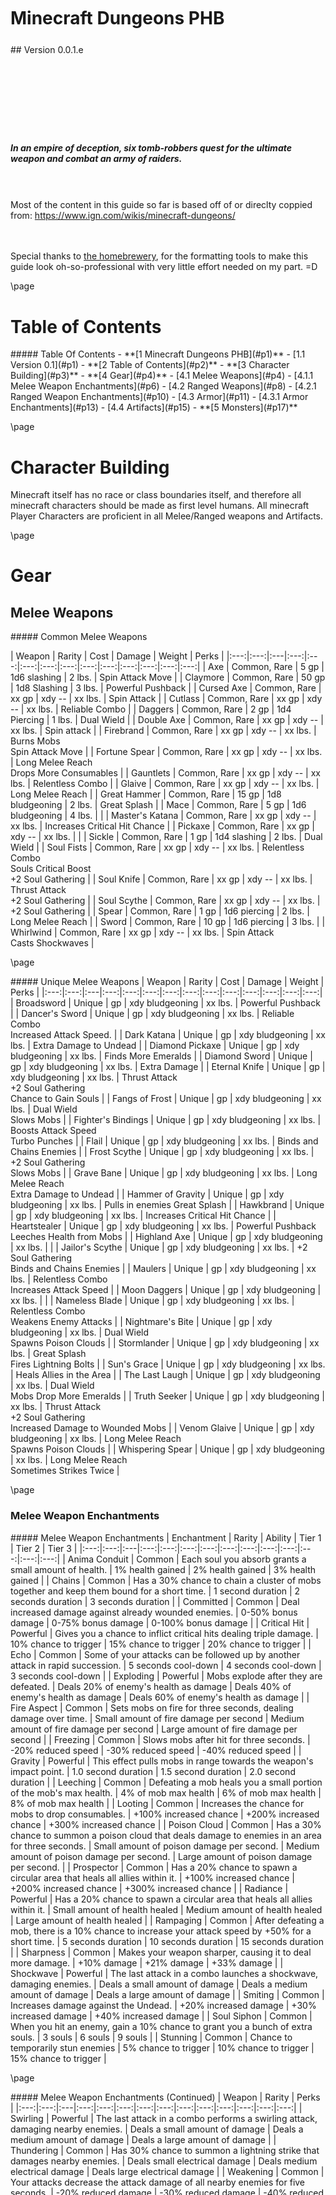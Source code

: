 <style>
  .phb#p1{ text-align:center; }
  .phb#p1:after{ display:none; }
</style>

<div style='margin-top:450px;'></div>

# Minecraft Dungeons PHB

<div style='margin-top:25px'></div>
<div class='wide'>
## Version 0.0.1.e
  
<div style='margin-top:140px'></div>


##### In an empire of deception, six tomb-robbers quest for the ultimate weapon and combat an army of raiders.

<br><br>
Most of the content in this guide so far is based off of or direclty coppied from: https://www.ign.com/wikis/minecraft-dungeons/

<br><br>
Special thanks to <a href="https://homebrewery.naturalcrit.com">the homebrewery</a>, for the formatting tools to make this guide look oh-so-professional with very little effort needed on my part.  =D
</div>

\page
# Table of Contents
<div class='toc'>
##### Table Of Contents
- **[1 Minecraft Dungeons PHB](#p1)**
  - [1.1 Version 0.1](#p1)
- **[2 Table of Contents](#p2)**
- **[3 Character Building](#p3)**
- **[4 Gear](#p4)**
  - [4.1 Melee Weapons](#p4)
    - [4.1.1 Melee Weapon Enchantments](#p6)
  - [4.2 Ranged Weapons](#p8)
    - [4.2.1 Ranged Weapon Enchantments](#p10)
  - [4.3 Armor](#p11)
    - [4.3.1 Armor Enchantments](#p13)
  - [4.4 Artifacts](#p15)
- **[5 Monsters](#p17)**
</div>





\page
# Character Building
Minecraft itself has no race or class boundaries itself, and therefore all minecraft characters should be made as first level humans.  All minecraft Player Characters are proficient in all Melee/Ranged weapons and Artifacts.

\page
# Gear
## Melee Weapons

<div class='classTable wide'>
##### Common Melee Weapons

| Weapon | Rarity | Cost | Damage | Weight | Perks |
|:---:|:---:|:---|:---:|:---:|:---:|:---:|:---:|:---:|:---:|:---:|:---:|:---:|:---:|
| Axe | Common, Rare | 5 gp | 1d6 slashing | 2 lbs. | Spin Attack Move |
| Claymore 			| Common, Rare | 50 gp  | 1d8 Slashing 		| 3 lbs. | Powerful Pushback |
| Cursed Axe 		| Common, Rare | xx gp 	| xdy --		 	| xx lbs. | Spin Attack |
| Cutlass 			| Common, Rare | xx gp 	| xdy --		 	| xx lbs. | Reliable Combo | 
| Daggers 			| Common, Rare |  2 gp 	| 1d4 Piercing	 	|  1 lbs. | Dual Wield | 
| Double Axe 		| Common, Rare | xx gp 	| xdy --		 	| xx lbs. | Spin attack | 
| Firebrand 		| Common, Rare | xx gp 	| xdy --		 	| xx lbs. | Burns Mobs <br> Spin Attack Move | 
| Fortune Spear 	| Common, Rare | xx gp 	| xdy --		 	| xx lbs. | Long Melee Reach <br> Drops More Consumables | 
| Gauntlets 		| Common, Rare | xx gp 	| xdy --		 	| xx lbs. | Relentless Combo | 
| Glaive 			| Common, Rare | xx gp 	| xdy --		 	| xx lbs. | Long Melee Reach | 
| Great Hammer 		| Common, Rare | 15 gp 	| 1d8 bludgeoning 	|  2 lbs. | Great Splash | 
| Mace          	| Common, Rare |  5 gp 	| 1d6 bludgeoning 	|  4 lbs. | |
| Master's Katana	| Common, Rare | xx gp 	| xdy --		 	| xx lbs. | Increases Critical Hit Chance |
| Pickaxe           | Common, Rare | xx gp 	| xdy --			| xx lbs. | |
| Sickle            | Common, Rare |  1 gp 	| 1d4 slashing 		|  2 lbs. | Dual Wield |
| Soul Fists        | Common, Rare | xx gp 	| xdy --		 	| xx lbs. | Relentless Combo <br> Souls Critical Boost <br> +2 Soul Gathering |
| Soul Knife        | Common, Rare | xx gp 	| xdy --		 	| xx lbs. | Thrust Attack <br> +2 Soul Gathering 	|
| Soul Scythe       | Common, Rare | xx gp 	| xdy --		 	| xx lbs. | +2 Soul Gathering 	|
| Spear	            | Common, Rare |  1 gp 	| 1d6 piercing		|  2 lbs. | Long Melee Reach |
| Sword	            | Common, Rare | 10 gp 	| 1d6 piercing		|  3 lbs. | 
| Whirlwind	        | Common, Rare | xx gp 	| xdy --		 	| xx lbs. | Spin Attack <br> Casts Shockwaves 	|
</div>

\page
<div class='classTable wide'>
##### Unique Melee Weapons
| Weapon | Rarity | Cost | Damage | Weight | Perks |
|:---:|:---:|:---|:---:|:---:|:---:|:---:|:---:|:---:|:---:|:---:|:---:|:---:|:---:|
| Broadsword | Unique | gp   | xdy bludgeoning | xx lbs. | Powerful Pushback |
| Dancer's Sword | Unique 		| gp   | xdy bludgeoning | xx lbs. | Reliable Combo <br> Increased Attack Speed. | 
| Dark Katana | Unique 		| gp   | xdy bludgeoning | xx lbs. | Extra Damage to Undead | 
| Diamond Pickaxe | Unique 		| gp   | xdy bludgeoning | xx lbs. | Finds More Emeralds | 
| Diamond Sword | Unique 		| gp   | xdy bludgeoning | xx lbs. | Extra Damage | 
| Eternal Knife | Unique          | gp   | xdy bludgeoning | xx lbs. | Thrust Attack <br> +2 Soul Gathering <br> Chance to Gain Souls |
| Fangs of Frost | Unique          | gp   | xdy bludgeoning | xx lbs. | Dual Wield <br> Slows Mobs | 
| Fighter's Bindings | Unique          | gp   | xdy bludgeoning | xx lbs. | Boosts Attack Speed <br> Turbo Punches | 
| Flail | Unique          | gp   | xdy bludgeoning | xx lbs. | Binds and Chains Enemies | 
| Frost Scythe | Unique          | gp   | xdy bludgeoning | xx lbs. | +2 Soul Gathering <br> Slows Mobs | 
| Grave Bane | Unique          | gp   | xdy bludgeoning | xx lbs. | Long Melee Reach <br> Extra Damage to Undead | 
| Hammer of Gravity | Unique          | gp   | xdy bludgeoning | xx lbs. | Pulls in enemies Great Splash |
| Hawkbrand | Unique          | gp   | xdy bludgeoning | xx lbs. | Increases Critical Hit Chance | 
| Heartstealer | Unique          | gp   | xdy bludgeoning | xx lbs. | Powerful Pushback <br> Leeches Health from Mobs | 
| Highland Axe | Unique          | gp   | xdy bludgeoning | xx lbs. | |
| Jailor's Scythe | Unique          | gp   | xdy bludgeoning | xx lbs. | +2 Soul Gathering <br> Binds and Chains Enemies |
| Maulers               | Unique          | gp   | xdy bludgeoning | xx lbs. | Relentless Combo <br> Increases Attack Speed |
| Moon Daggers          | Unique          | gp   | xdy bludgeoning | xx lbs. | |
| Nameless Blade        | Unique          | gp   | xdy bludgeoning | xx lbs. | Relentless Combo <br> Weakens Enemy Attacks |
| Nightmare's Bite      | Unique          | gp   | xdy bludgeoning | xx lbs. | Dual Wield <br> Spawns Poison Clouds |
| Stormlander           | Unique          | gp   | xdy bludgeoning | xx lbs. | Great Splash <br> Fires Lightning Bolts 	|
| Sun's Grace           | Unique          | gp   | xdy bludgeoning | xx lbs. | Heals Allies in the Area 	|
| The Last Laugh        | Unique          | gp   | xdy bludgeoning | xx lbs. | Dual Wield <br> Mobs Drop More Emeralds 	|
| Truth Seeker          | Unique          | gp   | xdy bludgeoning | xx lbs. | Thrust Attack <br> +2 Soul Gathering <br> Increased Damage to Wounded Mobs |
| Venom Glaive          | Unique          | gp   | xdy bludgeoning | xx lbs. | Long Melee Reach <br> Spawns Poison Clouds 	|
| Whispering Spear      | Unique          | gp   | xdy bludgeoning | xx lbs. | Long Melee Reach <br> Sometimes Strikes Twice 	|
</div>

\page
### Melee Weapon Enchantments
<div class='classTable wide'>
##### Melee Weapon Enchantments
| Enchantment | Rarity | Ability | Tier 1 | Tier 2 | Tier 3 |
|:---:|:---:|:---|:---:|:---:|:---:|:---:|:---:|:---:|:---:|:---:|:---:|:---:|:---:|
| Anima Conduit | Common | Each soul you absorb grants a small amount of health. | 1% health gained | 2% health gained | 3% health gained |
| Chains | Common | Has a 30% chance to chain a cluster of mobs together and keep them bound for a short time. | 1 second duration | 2 seconds duration | 3 seconds duration |
| Committed | Common | Deal increased damage against already wounded enemies. | 0-50% bonus damage | 0-75% bonus damage | 0-100% bonus damage |
| Critical Hit | Powerful | Gives you a chance to inflict critical hits dealing triple damage. | 10% chance to trigger | 15% chance to trigger | 20% chance to trigger |
| Echo | Common | Some of your attacks can be followed up by another attack in rapid succession. | 5 seconds cool-down | 4 seconds cool-down | 3 seconds cool-down |
| Exploding | Powerful | Mobs explode after they are defeated. | Deals 20% of enemy's health as damage | Deals 40% of enemy's health as damage | Deals 60% of enemy's health as damage |
| Fire Aspect | Common | Sets mobs on fire for three seconds, dealing damage over time. | Small amount of fire damage per second | Medium amount of fire damage per second | Large amount of fire damage per second |
| Freezing | Common | Slows mobs after hit for three seconds. | -20% reduced speed | -30% reduced speed | -40% reduced speed |
| Gravity | Powerful | This effect pulls mobs in range towards the weapon's impact point. | 1.0 second duration | 1.5 second duration | 2.0 second duration |
| Leeching | Common | Defeating a mob heals you a small portion of the mob's max health. | 4% of mob max health | 6% of mob max health | 8% of mob max health |
| Looting | Common | Increases the chance for mobs to drop consumables. | +100% increased chance | +200% increased chance | +300% increased chance |
| Poison Cloud | Common | Has a 30% chance to summon a poison cloud that deals damage to enemies in an area for three seconds. | Small amount of poison damage per second. | Medium amount of poison damage per second. | Large amount of poison damage per second. |
| Prospector | Common | Has a 20% chance to spawn a circular area that heals all allies within it. | +100% increased chance | +200% increased chance | +300% increased chance |
| Radiance | Powerful | Has a 20% chance to spawn a circular area that heals all allies within it. | Small amount of health healed | Medium amount of health healed | Large amount of health healed |
| Rampaging | Common | After defeating a mob, there is a 10% chance to increase your attack speed by +50% for a short time. | 5 seconds duration | 10 seconds duration | 15 seconds duration |
| Sharpness | Common | Makes your weapon sharper, causing it to deal more damage. | +10% damage | +21% damage | +33% damage |
| Shockwave | Powerful | The last attack in a combo launches a shockwave, damaging enemies. | Deals a small amount of damage | Deals a medium amount of damage | Deals a large amount of damage |
| Smiting | Common | Increases damage against the Undead. | +20% increased damage | +30% increased damage | +40% increased damage |
| Soul Siphon | Common | When you hit an enemy, gain a 10% chance to grant you a bunch of extra souls. | 3 souls | 6 souls | 9 souls |
| Stunning | Common | Chance to temporarily stun enemies | 5% chance to trigger | 10% chance to trigger | 15% chance to trigger |
</div>

\page
<div class='classTable wide'>
##### Melee Weapon Enchantments (Continued)
| Weapon | Rarity | Perks |
|:---:|:---:|:---|:---:|:---:|:---:|:---:|:---:|:---:|:---:|:---:|:---:|:---:|:---:|
| Swirling | Powerful | The last attack in a combo performs a swirling attack, damaging nearby enemies. | Deals a small amount of damage | Deals a medium amount of damage | Deals a large amount of damage |
| Thundering | Common | Has 30% chance to summon a lightning strike that damages nearby enemies. | Deals small electrical damage | Deals medium electrical damage | Deals large electrical damage |
| Weakening | Common | Your attacks decrease the attack damage of all nearby enemies for five seconds. | -20% reduced damage | -30% reduced damage | -40% reduced damage |
</div>

\page
## Ranged Weapons

<div class='classTable wide'>
##### Ranged Weapons
| Weapon | Rarity | Perks |
|:---:|:---:|:---|:---:|:---:|:---:|:---:|:---:|:---:|:---:|:---:|:---:|:---:|:---:|
| Auto Crossbow | Common, Rare | High Firerate <br> Firerate increases upon firing | 
| Azure Seeker | Unique | Faster Projectiles <br> Increased Firerate | 
| Bonebow | Common, Rare | Arrows Grow Size | 
| Bow | Common, Rare | 
| Bow of Lost Souls | Common, Rare |  +2 Soul Gathering <br> Chance for Multishot | 
| Butterfly Crossbow | Common, Rare |  High Firerate <br> Shoot Two Enemies at Once. | 
| Crossbow | Common, Rare | Faster Projectiles | 
| Doom Crossbow | Common, Rare | Powerful Shots <br> Additional Knockback | 
| Elite Power Bow | Unique | Strong Charged Attacks <br> Greater Damage | 
| Exploding Crossbow | Common, Rare | Explodes on Impact | 
| Feral Soul Crossbow | Unique | Souls Critical Boost <br> +2 Soul Gathering | 
| Firebolt Thrower | Common, Rare | Explodes on Impact <br> Chance of Chain Reaction | 
| Guardian Bow | Unique | Strong Charged Attacks <br> Super Charged Arrows | 
| Harp Crossbow | Common, Rare | Even More Projectiles | 
| Heavy Crossbow | Common, Rare | Powerful Shots | 
| Hunter's Promise | Common, Rare | Pets Attack Targeted Mobs <br> Chance to Regain Arrows | 
| Hunting Bow | Common, Rare | Pets Attack Targeted Mobs | 
| Imploding Crossbow | Common, Rare | Explodes on impact <br> Pulls Enemies In | 
| Lightning Harp Crossbow | Unique | Chance to Ricochet <br> Multiple Projectiles | 
| Longbow | Common, Rare | Strong Charged Attacks |
| Master's Bow | Unique | Pets Attack Targeted Mobs <br> Extra Damage Dealt | 
| Mechanical Shortbow | Unique | Accelerated Fire Rate | 
| Nocturnal Bow | Unique | +2 Soul Gathering > Steals Speed | 
| Power Bow | Common, Rare | Strong Charged Attacks | 
| Purple Storm | Common, Rare | Increased Fire Rate |
| Rapid Fire Crossbow | Common, Rare | High Firerate |
| Red Snake | Common, Rare | Strong Charged Attacks <br> Chance for Arrows to Explode | 
</div>

\page
<div class='classTable wide'>
##### Ranged Weapons (Cont.)
| Weapon | Rarity | Perks |
|:---:|:---:|:---|:---:|:---:|:---:|:---:|:---:|:---:|:---:|:---:|:---:|:---:|:---:|
| Sabrewing | Common, Rare | Strong Charged Attacks <br> Heals Allies in the Area | 
| Scatter Crossbow | Common, Rare | Multiple Projectiles |
| Shortbow | Common, Rare |
| Slayer Crossbow | Unique | Powerful Shots <br> Chance to Ricochet | 
| Soul Crossbow | Common, Rare | +2 Soul Gathering |
| Soulbow | Common, Rare | +2 Soul Gathering |
| The Green Menace | Unique | Hits Multiple Targets <br> Spawns Poison Clouds | 
| The Pink Scoundrel | Common, Rare | Hits Multiple Targets <br> Chance to Enrage Mobs | 
| The Slicer | Unique | Faster Projectiles <br> Chance to Fire Piercing Bolts | 
| Trickbow | Common, Rare | Hits Multiple Targets |
| Twin Bow | Common, Rare | Shoots Two Enemies at Once |
| Voidcaller | Unique | Pulls Enemies In <br> +2 Soul Gathering | 
</div>

\page
### Ranged Weapon Enchantments

<div class='classTable wide'>
##### Ranged Weapon Enchantments
| Enchantment | Rarity | Ability | Tier 1 | Tier 2 | Tier 3 |
|:---:|:---:|:---|:---:|:---:|:---:|:---:|:---:|:---:|:---:|:---:|:---:|:---:|:---:|
| Accelerate | Common | Increases attack speed for each consecutive shot. Resets one second after the attack. | 8% increase per shot | 10% increase per shot | 12% increase per shot |
| Bonus Shot | Common | Firing a short also fires a second shot at a nearby enemy. The second shot has reduced damage. | 10% damage per shot | 17% damage per shot | 24% damage per shot |
| Chain Reaction | Powerful | Has a chance to fire five arrows in all directions on impact. | 10% chance to trigger | 20% chance to trigger | 30% chance to trigger |
| Enigma Resonator | Common | Give a chance to triple damage based on the number of souls you have. | 0-15% chance to trigger | 0-20% chance to trigger | 0-25% chance to trigger |
| Fuse Shot | Common | Every few shots has a timed charge that explodes one second after impact, dealing 100% damage to nearby mobs. | Every 5th shot | Every 4th shot | Every 3rd shot |
| Gravity | Powerful | This effect pulls mobs in range towards the weapon's impact point. | 1.0 second duration | 1.5 second duration | 2.0 second duration |
| Growing | Common | The fired shot grows in the air, dealing extra damage to distant targets. | 25% max damage | 50% max damage | 75% max damage |
| Infinity | Common | Chance to immediately replenish an arrow after shooting | 16% chance to trigger | 32% chance to trigger | 48% chance to trigger |
| Multishot | Common | Grants the chance to fire five arrows at once. | 20% change to trigger | 30% change to trigger | 40% change to trigger |
| Piercing | Common | Fired arrows sometimes gain the piercing effect, which allows them to fly through multiple mobs. | Every 3rd arrow | Every 2nd arrow | Every arrow |
| Poison Cloud | Common | Has a 30% chance to summon a poison cloud that deals damage to enemies in an area for three seconds. | Small poison damage per second | Medium poison damage per second | Large poison damage per second |
| Power | Common | Boosts arrow damage. | +10% damage | +21% damage | +33% damage |
| Punch | Common | Boosts arrow pushback | +200% pushback | +300% pushback | +400% pushback |
| Radiance Shot | Common | Has a 20% chance to spawn a circular area that heals all allies within it. | Small amount of health healed | Medium amount of health healed | Large amount of health healed |
| Rapid Fire | Common | Increases your attack speed | +10% attack speed | +15% attack speed | +20% attack speed |
| Ricochet | Common | Small chance for arrows to ricochet off mobs. | 20% chance to trigger. | 40% chance to trigger. | 60% chance to trigger. |
| Supercharge | Common | Charged shots deal more damage and have more pushback. | +20% increased damage | +30% increased damage | +40% increased damage |
| Tempo Theft | Powerful | Steals a small amount of a mob's movement speed and gives it to you for four seconds. | 17% stolen speed | 33% stolen speed | 50% stolen speed |
| Unchanting | Common | Projectiles deal more damage to enchanted enemies. | +50% bonus damage | +75% bonus damage | +100% bonus damage |
| Wild Rage | Common | Hitting an enemy has a chance to send it into a rage, making it hostile towards everyone. | 20% chance to trigger | 30% chance to trigger | 40% chance to trigger |
</div>

\page
## Armor
<div class='classTable wide'>
##### Armor
| Armor | Rarity | Perks | 
|:---:|:---:|:---|:---:|:---:|:---:|:---:|:---:|:---:|:---:|:---:|:---:|:---:|:---:|
| Archer's Armor | Unique | +15% movespeed aura <br> +5 arrows per bundle <br> +15% ranged damage | 
| Battle Robe | Common, Rare | -25% artifact cooldown <br> +30% melee damage | 
| Cave Crawler | Unique | +20% weapon damage boost aura <br> +50% artifact damage <br> Gives you a pet bat | 
| Champion's Armour | Common, Rare | 35% damage reduction <br> Mobs target you more <br> -40% potion cooldown | 
| Dark Armour | Common, Rare | +100% souls gathered <br> 35% damage reduction | 
| Ember Robe | Unique | -25% artifact cooldown <br> +15% move speed aura <br> Burns nearby enemies | 
| Evocation Robe | Common, Rare | -25% artifact cooldown <br> +15% movespeed aura | 
| Fox Armour | Unique | 30% chance to negate hits <br> +20% weapon damage boost aura <br> Health potions heal nearby allies | 
| Frost Bite | Unique | +30% ranged damage <br> +100% Souls gathered <br> Spawns a Snowy Companion | 
| Full Metal Armor | Common, Rare | +30% melee damage <br> 30% chance to negate hits <br> 35% damage reduction <br> 100% longer roll cooldown | 
| Grim Armour | Common, Rare | +100% souls gathered <br> 3% life steal aura | 
</div>
  \page
<div class='classTable wide'>
##### Armor (Cont.)
| Armor | Rarity | Perks | 
|:---:|:---:|:---|:---:|:---:|:---:|:---:|:---:|:---:|:---:|:---:|:---:|:---:|:---:|
| Guard's Armour | Common, Rare | -25% artifact cooldown <br> +10% arrows per bundle | 
| Highland Armor | Unique | Gains Speed after Dodge <br> 20% damage reduction <br> +15% melee damage | 
| Hunter's Armor | Common, Rare | +10 arrows per bundle <br> +30% ranged damage | 
| Mercenary Armour | Common, Rare | 35% damage reduction <br> +20% weapon damage boost aura |
| Mystery Armour | Common, Rare | 10% damage reduction <br> -40% potion cooldown |
| Phantom Armour | Common, Rare | +100% souls gathered <br> +30% ranged damage |
| Plate Armour | Common, Rare | 30% chance to negate hits <br> 35% damage reduction <br> 100% longer roll cooldown |
| Reinforced Mail | Common, Rare | 35% damage reduction <br> 30% chance to negate hits <br> 100% longer roll cooldown | 
| Renegade Armor | Unique | +25% melee attack speed <br> +35% damage reduction <br> +20% weapon damage boost aura | 
| Scale Armour | Common, Rare | 35% damage reduction <br> +30% melee damage | 
| Soul Robe | Common, Rare | +100% souls gathered <br> +50% artifact damage |
| Spelunker's Armour | Common, Rare | +20% weapon damage boost aura <br> Gives you a pet bat | 
| Spider Armour | Unique | +25% melee attack speed <br> 3% life steal aura |
| Stalwart Armor | Unique | Potion use boosts defense <br> 35% damage reduction <br> 30% chance to negate hits <br> 100% longer roll cooldown | 
| Thief Armour | Common, Rare | +25% melee attack speed |
| Wither Armor | Unique | +100% souls gathered Up <br> 35% Damage reduction <br> 3% life steal aura |
| Wolf Armour | Common, Rare | +20% weapon damage boost aura <br> Health potions heal nearby allies |
</div>
\page

### Armor Enchantments
<div class='classTable wide'>
##### Armor Enchantments
| Enchantment | Rarity | Ability | Tier 1 | Tier 2 | Tier 3 |
|:---:|:---:|:---|:---:|:---:|:---:|:---:|:---:|:---:|:---:|:---:|:---:|:---:|:---:|
| Burning | Common | Every 0.5 seconds damages all enemies in melee range. | Small fire damage | Medium fire damage | Large fire damage |
| Chilling | Powerful | Emits a blast every two seconds that reduces the movement and attack speed of nearby enemies for one second. | -20% reduced speed | -40% reduced speed | -60% reduced speed |
| Cool Down | Common | Reduces the cool-down time between uses of your artefacts. | -10% reduced cool-down | -19% reduced cool-down | -27% reduced cool-down |
| Cowardice | Common | While you are at full HP, you deal increased range and melee damage. | +20% increased range and melee damage | +30% increased range and melee damage | +40% increased range and melee damage |
| Deflect | Common | Grants a small chance to deflect incoming attacks. | 20% chance to trigger | 40% chance to trigger | 60% chance to trigger |
| Electrified | Common | Rolling zaps three nearby enemies with lightning bolts, dealing damage. | Small electric damage | Medium electric damage | Large electric damage |
| Explorer | Common | For every one hundred blocks explored on the map, you regain a small amount of health. | 0.3% health regained | 0.7% health regained | 1.0% health regained |
| Final Shout | Powerful | When your health drops below 25%, all your artifacts are used (ignoring cool-down periods). | Up to every 12th second | Up to every 10th second | Up to every 8th second |
| Fire Trail | Common | Rolling creates a trail of fire behind you, which deals damage to mobs for four seconds. | Small fire damage per second. | Medium fire damage per second. | Large fire damage per second. |
| Food Reserves | Common | Whenever you use a healing potion, you also create random food items. | 1 items crafted | 2 items crafted | 3 items crafted |
</div>
\page
<div class='classTable wide'>
##### Armor Enchantments (Cont.)
| Enchantment | Rarity | Ability | Tier 1 | Tier 2 | Tier 3 |
|:---:|:---:|:---|:---:|:---:|:---:|:---:|:---:|:---:|:---:|:---:|:---:|:---:|:---:|
| Frenzied | Common | While you're at less than half health, your attack speed is increased. | +10% melee and ranged attack speed | +20% melee and ranged attack speed | +30% melee and ranged attack speed |
| Gravity Pulse | Powerful | A blast occurs every five seconds that pulls nearby enemies towards you. | 100% range | 150% range | 200% range |
| Health Synergy | Common | When activating any artifact, you regain a small amount of health. | 3% health regained | 4% health regained | 5% health regained |
| Potion Barrier | Common | Whenever you use a healing potion, you take -90% damage for a short duration. | 5 seconds duration | 7 seconds duration | 9 seconds duration |
| Protection | Powerful | Reduces damage taken | -6% damage taken | -11% damage taken | -15% damage taken |
| Recycler | Common | Being hit by damage-inflicting projectiles will occasionally craft a small quiver of arrows. | Every 30th projectile | Every 20th projectile | Every 10th projectile |
| Snowball | Common | Fires a snowball at a nearby enemy every few seconds, briefly stunning it. | Triggers every 5 seconds | Triggers every 3 seconds | Triggers every second |
| Soul Speed | Common | When you gather a soul, you gain a 1% stacking movement speed boost for a short time. | 2 seconds duration | 3 seconds duration | 4 seconds duration |
| Speed Synergy | Common | When activating any artifact, you gain +20% movement speed for a short time. | 1 second duration | 2 seconds duration | 3 seconds duration |
| Surprise Gift | Common | Whenever you use a healing potion, you sometimes create random consumables. | 50% chance to trigger | 100% chance to trigger | 150% chance to trigger |
| Swiftfooted | Common | Rolling makes you move faster for three seconds. | +30% movement speed | +40% movement speed | +50% movement speed |
| Thorns | Common | Whenever you take damage, you deal damage back to the attacker. | 100% damage returned | 150% damage returned | 200% damage returned |
</div>

\page
## Artifacts
<div class='classTable wide'>
##### Artifacts
| Artifacts | Ability | Effect | Cooldown |
|:---:|:---:|:---|:---:|:---:|:---:|:---:|:---:|:---:|:---:|:---:|:---:|:---:|:---:|
| Boots of Swiftness | Gives a short boost to movement speed. | Movement speed increase | 5 seconds |
| Corrupted Beacon | Fires a high-powered beam that continuously damages mobs. | Artifact damage <br> +1 Soul Gathering |
| Death Cap Mushroom | Greatly increases attack and movement speed. | Increases attack and movement speed to self | 30 seconds |
| Fireworks Arrow | Puts a fireworks arrow into your quiver. The arrow explodes on hit. | Ranged damage | 30 seconds |
| Fishing Rod | Pulls the closest mob in range to your position, briefly stunning that enemy. | Stuns enemies | 5 seconds |
| Flaming Quiver | Gives you Burning Arrows. | Ranged damage per second | 30 seconds |
| Ghost Cloak | Briefly gain Ghost Form, allowing you to move through mobs and absorb some damage. | Increases speed and allows the hero to move through mobs | 6 seconds |
| Golem Kit | Summons an Iron Golen to aid you in battle. | Summon damage | 30 seconds |
| Harvester | When used, the Harvester releases souls in an explosion. (Requires Souls) | Artifact damage <br> +1 Soul Gathering | 1 second |
| Iron Hide Amulet | Provides a major boosts to defence for a short time. | Increases defense | 25 seconds |
| Light Feather | Lets you tumble through the air, stunning and pushing enemies back as you go. | Stuns enemies and pushes them back | 3 seconds |
| Lightning Rod | You can spend souls to call down a bolt of lightning onto an area. | Artifact damage <br> +1 Soul Gathering |
| Love Medallion | Turn up to three hostile mobs into allies for ten seconds before they disappear. | Turns mobs into allies and boosts their damage | 30 seconds |
| Shock Powder | Stuns nearby enemies. | Stuns enemies | 15 seconds |
| Soul Healer | Heals the most injured ally nearby, including yourself. | Instant healing effect. <br> +1 Soul Gathering | 1 second |
| Tasty Bone | Summons a wolf to aid you in battle. | <br>Summon damage | 30 seconds |
| Torment Quiver | Gives slow arrows that knocks back mobs and passes through walls. | Phase through walls and increased knockback. <br> +1 Soul Gathering | 1 second |
| Totem of Regeneration | A totem that creates a circular aura, healing you and your allies. | Healing aura effect | 25 seconds |
| Totem of Shielding | This totem has mystical powers that shield those around it from projectiles. | Projectile shielding effect | 20 seconds |
| Wind Horn | Pushes enemies away from you and slows them briefly. | Pushes a number of blocks | 10 seconds |
| Wonderful Wheat | Summons a llama to aid you in battle. | Summon damage | 30 seconds |
  </div>
  
\page
#### Boots of Swiftness
Gives a short boost to movement speed.
___
- **Action:** Bonus Action
- **Range:** Self
- **Price:** 100 gems/level
- **Duration:** 1 round/level
- **Cool Down:** 5 seconds

These royal blue boots are adorned with grey bird wings.  They increase the users landspeed considerably for a short time.

#### Corrupted Beacon
Fires a high-powered beam that continuously damages mobs. 
+1 Soul Gathering
____
- **Action:** Attack Action
- **Range:** 5ft x 60ft Line
- **Price:** 100 gems/level
- **Damage:** 1d8/level
- **Souls Required:** 4

#### Death Cap Mushroom
Greatly increases attack and movement speed.
Increases attack and movement speed to self
___
- **Action:** Bonus Action
- **Range:** Self
- **Price:** 100 gems/level
- **Duration:** 5 rounds/level
- **Cool Down:** Short Rest
- **Damage:** x2 for the duration
- **Speed Boost:** 10ft

#### Fireworks Arrow
Puts a fireworks arrow into your quiver. The arrow explodes on hit.
Ranged damage
___
- **Action:** Bonus Action
- **Cool Down:** Short Rest
- **Damage:** 1d6/level
- **Price:** 100 gems/level
- **Range:** 30ft Radius, centered on the arrow's target

This charm constructs a firework arrow which the user will fire with the next ranged attack.  The fireworks arrow creates a 30ft burst on the spot with instantaneous fire damage dealt to the surrounding mobs.

#### Fishing Rod
Pulls the closest mob in range to your position, briefly stunning that enemy.
Stuns enemies
___
- **Cool Down:** 5 seconds

#### Flaming Quiver 
Gives you Burning Arrows.
Ranged damage per second
___
- **Cool Down:** 30 seconds

#### Ghost Cloak 
Briefly gain Ghost Form, allowing you to move through mobs and absorb some damage.
Increases speed and allows the hero to move through mobs
___
- **Cool Down:** 6 seconds

#### Golem Kit 
Summons an Iron Golen to aid you in battle.
Summon damage
___
- **Cool Down:** 30 seconds

#### Harvester 
When used, the Harvester releases souls in an explosion. (Requires Souls)
Artifact damage 
+1 Soul Gathering
___
- **Cool Down:** 1 second

#### Iron Hide Amulet 
Provides a major boosts to defence for a short time.
Increases defense
___
- **Cool Down:** 25 seconds

#### Light Feather 
Lets you tumble through the air, stunning and pushing enemies back as you go.
Stuns enemies and pushes them back
___
- **Cool Down:** 3 seconds

#### Lightning Rod 
You can spend souls to call down a bolt of lightning onto an area.
Artifact damage 
+1 Soul Gathering

#### Love Medallion 
Turn up to three hostile mobs into allies for ten seconds before they disappear.
Turns mobs into allies and boosts their damage
___
- **Cool Down:** 30 seconds

#### Shock Powder 
Stuns nearby enemies.
Stuns enemies
___
- **Cool Down:** 15 seconds

#### Soul Healer 
Heals the most injured ally nearby, including yourself.
Instant healing effect.
+1 Soul Gathering
___
- **Cool Down:** 1 second

#### Tasty Bone 
Summons a wolf to aid you in battle. 
Summon damage
___
- **Cool Down:** 30 seconds

#### Torment Quiver 
Gives slow arrows that knocks back mobs and passes through walls.
Phase through walls and increased knockback.
+1 Soul Gathering
___
- **Cool Down:** 1 second

#### Totem of Regeneration 
A totem that creates a circular aura, healing you and your allies.
Healing aura effect
___
- **Cool Down:** 25 seconds

#### Totem of Shielding 
This totem has mystical powers that shield those around it from projectiles.
Projectile shielding effect
___
- **Cool Down:** 20 seconds

#### Wind Horn
Pushes enemies away from you and slows them briefly. | Pushes a number of blocks
___
- **Cool Down:** 10 seconds

#### Wonderful Wheat 
Summons a llama to aid you in battle.
Summon damage
___
- **Cool Down:** 30 seconds





\page
# Monsters